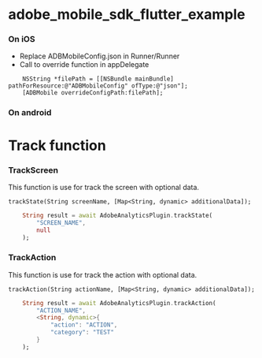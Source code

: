 # adobe_mobile_sdk_flutter_example

### On iOS

* Replace ADBMobileConfig.json in Runner/Runner
* Call to override function in appDelegate

```
    NSString *filePath = [[NSBundle mainBundle] pathForResource:@"ADBMobileConfig" ofType:@"json"];
    [ADBMobile overrideConfigPath:filePath];
```
### On android


# Track function

### TrackScreen

This function is use for track the screen with optional data.

`trackState(String screenName, [Map<String, dynamic> additionalData]);`

```dart
    String result = await AdobeAnalyticsPlugin.trackState(
        "SCREEN_NAME",
        null
    );
```

### TrackAction

This function is use for track the action with optional data.

`trackAction(String actionName, [Map<String, dynamic> additionalData]);`

```dart
    String result = await AdobeAnalyticsPlugin.trackAction(
        "ACTION_NAME",
        <String, dynamic>{
            "action": "ACTION",
            "category": "TEST"
        }
    );
```

